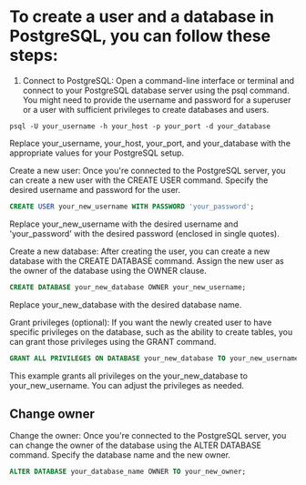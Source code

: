 
# To create a user and a database in PostgreSQL, you can follow these steps:

1. Connect to PostgreSQL: Open a command-line interface or terminal and connect to your 
  PostgreSQL database server using the psql command. You might need to provide the username 
  and password for a superuser or a user with sufficient privileges to create databases and users.

```shell
psql -U your_username -h your_host -p your_port -d your_database
```
Replace your_username, your_host, your_port, and your_database with the 
appropriate values for your PostgreSQL setup.

Create a new user: Once you're connected to the PostgreSQL server,
you can create a new user with the CREATE USER command. Specify the desired username and 
password for the user.

```sql
CREATE USER your_new_username WITH PASSWORD 'your_password';
```
Replace your_new_username with the desired username and 'your_password'
with the desired password (enclosed in single quotes).

Create a new database: After creating the user, you can create a new database with 
the CREATE DATABASE command. Assign the new user as the owner of the database using the OWNER clause.

```sql
CREATE DATABASE your_new_database OWNER your_new_username;
```
Replace your_new_database with the desired database name.

Grant privileges (optional): If you want the newly created user to have specific 
privileges on the database, such as the ability to create tables, you can grant those 
privileges using the GRANT command.

```sql
GRANT ALL PRIVILEGES ON DATABASE your_new_database TO your_new_username;
```
This example grants all privileges on the your_new_database to your_new_username.
You can adjust the privileges as needed.



## Change owner

Change the owner: Once you're connected to the PostgreSQL server, you can change the 
owner of the database using the ALTER DATABASE command. Specify the database name and the new owner.

```sql
ALTER DATABASE your_database_name OWNER TO your_new_owner;
```
